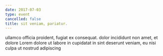 ```yaml
---
date: 2017-07-03
type: event
cancelled: false
title: sit veniam, pariatur.
---
```

ullamco officia proident, fugiat ex consequat. dolor incididunt non amet, et dolore Lorem dolore ut labore in cupidatat in sint deserunt veniam, eu nisi culpa ut nostrud adipiscing